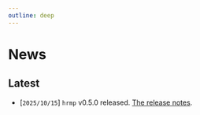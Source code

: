 ```yaml
---
outline: deep
---
```


# News

## Latest

- [`2025/10/15`] `hrmp` v0.5.0 released. [The release notes](./releases/hrmp_0_5_0.md).
